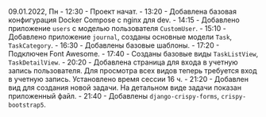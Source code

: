 09.01.2022, Пн
    - 12:30 - Проект начат.
    - 13:20 - Добавлена базовая конфигурация Docker Compose с nginx для dev.
    - 14:15 - Добавлено приложение `users` с моделью пользователя `CustomUser`.
    - 15:10 - Добавлено приложение `journal`, созданы основные модели `Task`, `TaskCategory`.
    - 16:30 - Добавлены базовые шаблоны.
    - 17:20 - Подключен Font Awesome.
    - 17:40 - Созданы базовые виды `TaskListView`, `TaskDetailView`.
    - 20:20 - Добавлена страница для входа в учетную запись пользователя. Для просмотра всех видов теперь требуется
            вход в учетную запись. Установлено время сессии 16 ч.
    - 21:20 - Добавлен вид для создания новой задачи. На детальном виде задачи показан приложенный файл.
    - 21:40 - Добавлены `django-crispy-forms`, `crispy-bootstrap5`.